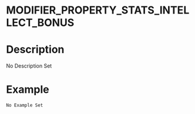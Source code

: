 # MODIFIER_PROPERTY_STATS_INTELLECT_BONUS
# Description
No Description Set
# Example
```No Example Set```